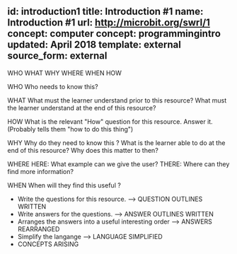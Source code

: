id: introduction1
title: Introduction #1
name: Introduction #1
url: http://microbit.org/swrl/1
concept: computer
concept: programmingintro
updated: April 2018
template: external
source_form: external
---
WHO WHAT WHY WHERE WHEN HOW

WHO
    Who needs to know this?

WHAT
    What must the learner understand prior to this resource?
    What must the learner understand at the end of this resource?

HOW
    What is the relevant "How" question for this resource. Answer it.
    (Probably tells them "how to do this thing")

WHY 
    Why do they need to know this ?
    What is the learner able to do at the end of this resource?
    Why does this matter to then?

WHERE
    HERE: What example can we give the user?
    THERE: Where can they find more information?

WHEN
    When will they find this useful ?

* Write the questions for this resource.                 --> QUESTION OUTLINES WRITTEN
* Write answers for the questions.                       --> ANSWER OUTLINES WRITTEN
* Arranges the answers into a useful interesting order   --> ANSWERS REARRANGED
* Simplify the langange                                 --> LANGUAGE SIMPLIFIED
* CONCEPTS ARISING
